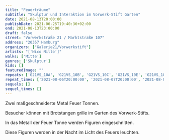 ```yaml
---
title: "Feuerträume"
subtitle: "Skulptur und Interaktion im Vorwerk-Stift Garten"
date: 2021-08-13T20:00:00
publishDate: 2021-06-25T19:40:36+02:00
end: 2021-08-13T23:00:00
draft: false
street: "Vorwerkstraße 21 / Marktstraße 107"
address: "20357 Hamburg"
organizers: ["Galerie21/Vorwerkstift"]
artists: "['Nico Nillo']"
walks: ['Mitte']
genres: ['Skulptur']
kids: []
featuredImage: ""
repeats: ['G21VS_10A', 'G21VS_10B', 'G21VS_10C', 'G21VS_10E', 'G21VS_10F']
repeat_times: ['2021-08-06T20:00:00', '2021-08-07T20:00:00', '2021-08-08T20:00:00', '2021-08-14T20:00:00', '2021-08-15T20:00:00']
sequels: []
sequel_times: []
---
```


Zwei maßgeschneiderte Metal Feuer Tonnen.

Besucher können mit Brotstangen grille im Garten des Vorwerk-Stifts.

In das Metall der Feuer Tonne werden Figuren eingeschnitten.

Diese Figuren werden in der Nacht im Licht des Feuers leuchten.
